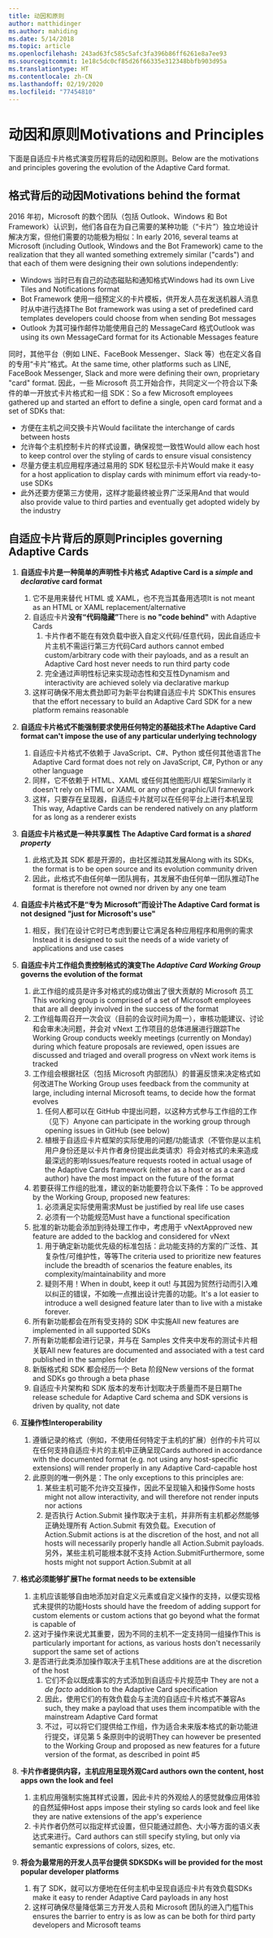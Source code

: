 ```yaml
---
title: 动因和原则
author: matthidinger
ms.author: mahiding
ms.date: 5/14/2018
ms.topic: article
ms.openlocfilehash: 243ad63fc585c5afc3fa396b86ff6261e8a7ee93
ms.sourcegitcommit: 1e18c5dc0cf85d26f66335e312348bbfb903d95a
ms.translationtype: HT
ms.contentlocale: zh-CN
ms.lasthandoff: 02/19/2020
ms.locfileid: "77454810"
---
```

# <a name="motivations-and-principles"></a><span data-ttu-id="c00cb-102">动因和原则</span><span class="sxs-lookup"><span data-stu-id="c00cb-102">Motivations and Principles</span></span>

<span data-ttu-id="c00cb-103">下面是自适应卡片格式演变历程背后的动因和原则。</span><span class="sxs-lookup"><span data-stu-id="c00cb-103">Below are the motivations and principles govering the evolution of the Adaptive Card format.</span></span>

## <a name="motivations-behind-the-format"></a><span data-ttu-id="c00cb-104">格式背后的动因</span><span class="sxs-lookup"><span data-stu-id="c00cb-104">Motivations behind the format</span></span>

<span data-ttu-id="c00cb-105">2016 年初，Microsoft 的数个团队（包括 Outlook、Windows 和 Bot Framework）认识到，他们各自在为自己需要的某种功能（“卡片”）独立地设计解决方案，但他们需要的功能极为相似：</span><span class="sxs-lookup"><span data-stu-id="c00cb-105">In early 2016, several teams at Microsoft (including Outlook, Windows and the Bot Framework) came to the realization that they all wanted something extremely similar ("cards") and that each of them were designing their own solutions independently:</span></span>

- <span data-ttu-id="c00cb-106">Windows 当时已有自己的动态磁贴和通知格式</span><span class="sxs-lookup"><span data-stu-id="c00cb-106">Windows had its own Live Tiles and Notifications format</span></span>
-  <span data-ttu-id="c00cb-107">Bot Framework 使用一组预定义的卡片模板，供开发人员在发送机器人消息时从中进行选择</span><span class="sxs-lookup"><span data-stu-id="c00cb-107">The Bot framework was using a set of predefined card templates developers could choose from when sending Bot messages</span></span>
- <span data-ttu-id="c00cb-108">Outlook 为其可操作邮件功能使用自己的 MessageCard 格式</span><span class="sxs-lookup"><span data-stu-id="c00cb-108">Outlook was using its own MessageCard format for its Actionable Messages feature</span></span>

<span data-ttu-id="c00cb-109">同时，其他平台（例如 LINE、FaceBook Messenger、Slack 等）也在定义各自的专用“卡片”格式。</span><span class="sxs-lookup"><span data-stu-id="c00cb-109">At the same time, other platforms such as LINE, FaceBook Messenger, Slack and more were defining their own, proprietary "card" format.</span></span> <span data-ttu-id="c00cb-110">因此，一些 Microsoft 员工开始合作，共同定义一个符合以下条件的单一开放式卡片格式和一组 SDK：</span><span class="sxs-lookup"><span data-stu-id="c00cb-110">So a few Microsoft employees gathered up and started an effort to define a single, open card format and a set of SDKs that:</span></span>

- <span data-ttu-id="c00cb-111">方便在主机之间交换卡片</span><span class="sxs-lookup"><span data-stu-id="c00cb-111">Would facilitate the interchange of cards between hosts</span></span>
- <span data-ttu-id="c00cb-112">允许每个主机控制卡片的样式设置，确保视觉一致性</span><span class="sxs-lookup"><span data-stu-id="c00cb-112">Would allow each host to keep control over the styling of cards to ensure visual consistency</span></span>
- <span data-ttu-id="c00cb-113">尽量方便主机应用程序通过易用的 SDK 轻松显示卡片</span><span class="sxs-lookup"><span data-stu-id="c00cb-113">Would make it easy for a host application to display cards with minimum effort via ready-to-use SDKs</span></span>
- <span data-ttu-id="c00cb-114">此外还要方便第三方使用，这样才能最终被业界广泛采用</span><span class="sxs-lookup"><span data-stu-id="c00cb-114">And that would also provide value to third parties and eventually get adopted widely by the industry</span></span>

## <a name="principles-governing-adaptive-cards"></a><span data-ttu-id="c00cb-115">自适应卡片背后的原则</span><span class="sxs-lookup"><span data-stu-id="c00cb-115">Principles governing Adaptive Cards</span></span>

1.  <span data-ttu-id="c00cb-116">**自适应卡片是一种简单的声明性卡片格式**  </span><span class="sxs-lookup"><span data-stu-id="c00cb-116">**Adaptive Card is a _simple_ and _declarative_ card format**</span></span>

    1.  <span data-ttu-id="c00cb-117">它不是用来替代 HTML 或 XAML，也不充当其备用选项</span><span class="sxs-lookup"><span data-stu-id="c00cb-117">It is not meant as an HTML or XAML replacement/alternative</span></span>
    2.  <span data-ttu-id="c00cb-118">自适应卡片**没有“代码隐藏”**</span><span class="sxs-lookup"><span data-stu-id="c00cb-118">There is **no "code behind"** with Adaptive Cards</span></span>
        1. <span data-ttu-id="c00cb-119">卡片作者不能在有效负载中嵌入自定义代码/任意代码，因此自适应卡片主机不需运行第三方代码</span><span class="sxs-lookup"><span data-stu-id="c00cb-119">Card authors cannot embed custom/arbitrary code with their payloads, and as a result an Adaptive Card host never needs to run third party code</span></span>
        2. <span data-ttu-id="c00cb-120">完全通过声明性标记来实现动态性和交互性</span><span class="sxs-lookup"><span data-stu-id="c00cb-120">Dynamism and interactivity are achieved solely via declarative markup</span></span>
    3.  <span data-ttu-id="c00cb-121">这样可确保不用太费劲即可为新平台构建自适应卡片 SDK</span><span class="sxs-lookup"><span data-stu-id="c00cb-121">This ensures that the effort necessary to build an Adaptive Card SDK for a new platform remains reasonable</span></span>

2.  <span data-ttu-id="c00cb-122">**自适应卡片格式不能强制要求使用任何特定的基础技术**</span><span class="sxs-lookup"><span data-stu-id="c00cb-122">**The Adaptive Card format can't impose the use of any particular underlying technology**</span></span>

    1.  <span data-ttu-id="c00cb-123">自适应卡片格式不依赖于 JavaScript、C#、Python 或任何其他语言</span><span class="sxs-lookup"><span data-stu-id="c00cb-123">The Adaptive Card format does not rely on JavaScript, C#, Python or any other language</span></span>
    2.  <span data-ttu-id="c00cb-124">同样，它不依赖于 HTML、XAML 或任何其他图形/UI 框架</span><span class="sxs-lookup"><span data-stu-id="c00cb-124">Similarly it doesn't rely on HTML or XAML or any other graphic/UI framework</span></span>
    3.  <span data-ttu-id="c00cb-125">这样，只要存在呈现器，自适应卡片就可以在任何平台上进行本机呈现</span><span class="sxs-lookup"><span data-stu-id="c00cb-125">This way, Adaptive Cards can be rendered natively on any platform for as long as a renderer exists</span></span>

3.  <span data-ttu-id="c00cb-126">**自适应卡片格式是一种共享属性** </span><span class="sxs-lookup"><span data-stu-id="c00cb-126">**The Adaptive Card format is a _shared property_**</span></span>

    1.  <span data-ttu-id="c00cb-127">此格式及其 SDK 都是开源的，由社区推动其发展</span><span class="sxs-lookup"><span data-stu-id="c00cb-127">Along with its SDKs, the format is to be open source and its evolution community driven</span></span>
    2.  <span data-ttu-id="c00cb-128">因此，此格式不由任何单一团队拥有，其发展不由任何单一团队推动</span><span class="sxs-lookup"><span data-stu-id="c00cb-128">The format is therefore not owned nor driven by any one team</span></span>

4.  <span data-ttu-id="c00cb-129">**自适应卡片格式不是“专为 Microsoft”而设计**</span><span class="sxs-lookup"><span data-stu-id="c00cb-129">**The Adaptive Card format is not designed "just for Microsoft's use"**</span></span>

    1.  <span data-ttu-id="c00cb-130">相反，我们在设计它时已考虑到要让它满足各种应用程序和用例的需求</span><span class="sxs-lookup"><span data-stu-id="c00cb-130">Instead it is designed to suit the needs of a wide variety of applications and use cases</span></span>

5.  <span data-ttu-id="c00cb-131"> **自适应卡片工作组负责控制格式的演变**</span><span class="sxs-lookup"><span data-stu-id="c00cb-131">**The _Adaptive Card Working Group_ governs the evolution of the format**</span></span>

    1.  <span data-ttu-id="c00cb-132">此工作组的成员是许多对格式的成功做出了很大贡献的 Microsoft 员工</span><span class="sxs-lookup"><span data-stu-id="c00cb-132">This working group is comprised of a set of Microsoft employees that are all deeply involved in the success of the format</span></span>
    2.  <span data-ttu-id="c00cb-133">工作组每周召开一次会议（目前的会议时间为周一），审核功能建议、讨论和会审未决问题，并会对 vNext 工作项目的总体进展进行跟踪</span><span class="sxs-lookup"><span data-stu-id="c00cb-133">The Working Group conducts weekly meetings (currently on Monday) during which feature proposals are reviewed, open issues are discussed and triaged and overall progress on vNext work items is tracked</span></span>
    3.  <span data-ttu-id="c00cb-134">工作组会根据社区（包括 Microsoft 内部团队）的普遍反馈来决定格式如何改进</span><span class="sxs-lookup"><span data-stu-id="c00cb-134">The Working Group uses feedback from the community at large, including internal Microsoft teams, to decide how the format evolves</span></span>
        1. <span data-ttu-id="c00cb-135">任何人都可以在 GitHub 中提出问题，以这种方式参与工作组的工作（见下）</span><span class="sxs-lookup"><span data-stu-id="c00cb-135">Anyone can participate in the working group through opening issues in GitHub (see below)</span></span>
        2. <span data-ttu-id="c00cb-136">植根于自适应卡片框架的实际使用的问题/功能请求（不管你是以主机用户身份还是以卡片作者身份提出此类请求）将会对格式的未来造成最深远的影响</span><span class="sxs-lookup"><span data-stu-id="c00cb-136">Issues/feature requests rooted in actual usage of the Adaptive Cards framework (either as a host or as a card author) have the most impact on the future of the format</span></span>
    4.  <span data-ttu-id="c00cb-137">若要获得工作组的批准，建议的新功能要符合以下条件：</span><span class="sxs-lookup"><span data-stu-id="c00cb-137">To be approved by the Working Group, proposed new features:</span></span>
        1. <span data-ttu-id="c00cb-138">必须满足实际使用需求</span><span class="sxs-lookup"><span data-stu-id="c00cb-138">Must be justified by real life use cases</span></span>
        2. <span data-ttu-id="c00cb-139">必须有一个功能规范</span><span class="sxs-lookup"><span data-stu-id="c00cb-139">Must have a functional specification</span></span>
    5.  <span data-ttu-id="c00cb-140">批准的新功能会添加到待处理工作中，考虑用于 vNext</span><span class="sxs-lookup"><span data-stu-id="c00cb-140">Approved new feature are added to the backlog and considered for vNext</span></span>
        1. <span data-ttu-id="c00cb-141">用于确定新功能优先级的标准包括：此功能支持的方案的广泛性、其复杂性/可维护性，等等</span><span class="sxs-lookup"><span data-stu-id="c00cb-141">The criteria used to prioritize new features include the breadth of scenarios the feature enables, its complexity/maintainability and more</span></span>
        2. <span data-ttu-id="c00cb-142">疑则不用！</span><span class="sxs-lookup"><span data-stu-id="c00cb-142">When in doubt, keep it out!</span></span> <span data-ttu-id="c00cb-143">与其因为贸然行动而引入难以纠正的错误，不如晚一点推出设计完善的功能。</span><span class="sxs-lookup"><span data-stu-id="c00cb-143">It's a lot easier to introduce a well designed feature later than to live with a mistake forever.</span></span>
    6.  <span data-ttu-id="c00cb-144">所有新功能都会在所有受支持的 SDK 中实施</span><span class="sxs-lookup"><span data-stu-id="c00cb-144">All new features are implemented in all supported SDKs</span></span>
    7.  <span data-ttu-id="c00cb-145">所有新功能都会进行记录，并与在 Samples 文件夹中发布的测试卡片相关联</span><span class="sxs-lookup"><span data-stu-id="c00cb-145">All new features are documented and associated with a test card published in the samples folder</span></span>
    8.  <span data-ttu-id="c00cb-146">新版格式和 SDK 都会经历一个 Beta 阶段</span><span class="sxs-lookup"><span data-stu-id="c00cb-146">New versions of the format and SDKs go through a beta phase</span></span>
    9.  <span data-ttu-id="c00cb-147">自适应卡片架构和 SDK 版本的发布计划取决于质量而不是日期</span><span class="sxs-lookup"><span data-stu-id="c00cb-147">The release schedule for Adaptive Card schema and SDK versions is driven by quality, not date</span></span>

6.  <span data-ttu-id="c00cb-148">**互操作性**</span><span class="sxs-lookup"><span data-stu-id="c00cb-148">**Interoperability**</span></span>
    1.  <span data-ttu-id="c00cb-149">遵循记录的格式（例如，不使用任何特定于主机的扩展）创作的卡片可以在任何支持自适应卡片的主机中正确呈现</span><span class="sxs-lookup"><span data-stu-id="c00cb-149">Cards authored in accordance with the documented format (e.g. not using any host-specific extensions) will render properly in any Adaptive Card-capable host</span></span>
    2.  <span data-ttu-id="c00cb-150">此原则的唯一例外是：</span><span class="sxs-lookup"><span data-stu-id="c00cb-150">The only exceptions to this principles are:</span></span>
        1.  <span data-ttu-id="c00cb-151">某些主机可能不允许交互操作，因此不呈现输入和操作</span><span class="sxs-lookup"><span data-stu-id="c00cb-151">Some hosts might not allow interactivity, and will therefore not render inputs nor actions</span></span>
        2.  <span data-ttu-id="c00cb-152">是否执行 Action.Submit 操作取决于主机，并非所有主机都必然能够正确处理所有 Action.Submit 有效负载。</span><span class="sxs-lookup"><span data-stu-id="c00cb-152">Execution of Action.Submit actions is at the discretion of the host, and not all hosts will necessarily properly handle all Action.Submit payloads.</span></span> <span data-ttu-id="c00cb-153">另外，某些主机可能根本就不支持 Action.Submit</span><span class="sxs-lookup"><span data-stu-id="c00cb-153">Furthermore, some hosts might not support Action.Submit at all</span></span>

7.  <span data-ttu-id="c00cb-154">**格式必须能够扩展**</span><span class="sxs-lookup"><span data-stu-id="c00cb-154">**The format needs to be extensible**</span></span>

    1.  <span data-ttu-id="c00cb-155">主机应该能够自由地添加对自定义元素或自定义操作的支持，以便实现格式未提供的功能</span><span class="sxs-lookup"><span data-stu-id="c00cb-155">Hosts should have the freedom of adding support for custom elements or custom actions that go beyond what the format is capable of</span></span>
    2.  <span data-ttu-id="c00cb-156">这对于操作来说尤其重要，因为不同的主机不一定支持同一组操作</span><span class="sxs-lookup"><span data-stu-id="c00cb-156">This is particularly important for actions, as various hosts don't necessarily support the same set of actions</span></span>
    3.  <span data-ttu-id="c00cb-157">是否进行此类添加操作取决于主机</span><span class="sxs-lookup"><span data-stu-id="c00cb-157">These additions are at the discretion of the host</span></span>
        1. <span data-ttu-id="c00cb-158">它们不会以既成事实的方式添加到自适应卡片规范中 </span><span class="sxs-lookup"><span data-stu-id="c00cb-158">They are not a *de facto* addition to the Adaptive Card specification</span></span>
        2. <span data-ttu-id="c00cb-159">因此，使用它们的有效负载会与主流的自适应卡片格式不兼容</span><span class="sxs-lookup"><span data-stu-id="c00cb-159">As such, they make a payload that uses them incompatible with the mainstream Adaptive Card format</span></span>
        3. <span data-ttu-id="c00cb-160">不过，可以将它们提供给工作组，作为适合未来版本格式的新功能进行提交，详见第 5 条原则中的说明</span><span class="sxs-lookup"><span data-stu-id="c00cb-160">They can however be presented to the Working Group and proposed as new features for a future version of the format, as described in point #5</span></span>

8.  <span data-ttu-id="c00cb-161">**卡片作者提供内容，主机应用呈现外观**</span><span class="sxs-lookup"><span data-stu-id="c00cb-161">**Card authors own the content, host apps own the look and feel**</span></span>

    1.  <span data-ttu-id="c00cb-162">主机应用强制实施其样式设置，因此卡片的外观给人的感觉就像应用体验的自然延伸</span><span class="sxs-lookup"><span data-stu-id="c00cb-162">Host apps impose their styling so cards look and feel like they are native extensions of the app's experience</span></span>
    2.  <span data-ttu-id="c00cb-163">卡片作者仍然可以指定样式设置，但只能通过颜色、大小等方面的语义表达式来进行。</span><span class="sxs-lookup"><span data-stu-id="c00cb-163">Card authors can still specify styling, but only via semantic expressions of colors, sizes, etc.</span></span>

9.  <span data-ttu-id="c00cb-164">**将会为最常用的开发人员平台提供 SDK**</span><span class="sxs-lookup"><span data-stu-id="c00cb-164">**SDKs will be provided for the most popular developer platforms**</span></span>

    1.  <span data-ttu-id="c00cb-165">有了 SDK，就可以方便地在任何主机中呈现自适应卡片有效负载</span><span class="sxs-lookup"><span data-stu-id="c00cb-165">SDKs make it easy to render Adaptive Card payloads in any host</span></span>
    2.  <span data-ttu-id="c00cb-166">这样可确保尽量降低第三方开发人员和 Microsoft 团队的进入门槛</span><span class="sxs-lookup"><span data-stu-id="c00cb-166">This ensures the barrier to entry is as low as can be both for third party developers and Microsoft teams</span></span>
